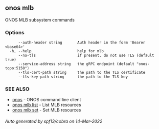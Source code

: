 <!--
SPDX-FileCopyrightText: 2019-present Open Networking Foundation <info@opennetworking.org>

SPDX-License-Identifier: Apache-2.0
-->

## onos mlb

ONOS MLB subsystem commands

### Options

```
      --auth-header string       Auth header in the form 'Bearer <base64>'
  -h, --help                     help for mlb
      --no-tls                   if present, do not use TLS (default true)
      --service-address string   the gRPC endpoint (default "onos-topo:5150")
      --tls-cert-path string     the path to the TLS certificate
      --tls-key-path string      the path to the TLS key
```

### SEE ALSO

* [onos](onos.md)	 - ONOS command line client
* [onos mlb list](onos_mlb_list.md)	 - List MLB resources
* [onos mlb set](onos_mlb_set.md)	 - Set MLB resources

###### Auto generated by spf13/cobra on 14-Mar-2022
